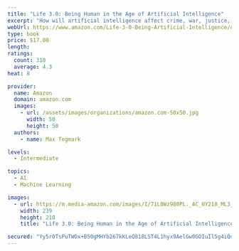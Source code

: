 ```yaml
---
title: "Life 3.0: Being Human in the Age of Artificial Intelligence"
excerpt: "How will artificial intelligence affect crime, war, justice, jobs, society, and our very sense of being human? The rise of AI has the potential to transform our future more than any other technology - and there's nobody better qualified or situated to explore that future than Max Tegmark, an MIT professor who's helped mainstream research on how to keep AI beneficial."
webUrl: https://www.amazon.com/Life-3-0-Being-Artificial-Intelligence/dp/B0742JQF31/
type: book
price: $17.00
length: 
ratings:
  count: 310
  average: 4.3
heat: 8

provider:
  name: Amazon
  domain: amazon.com
  images:
    - url: /assets/images/organizations/amazon.com-50x50.jpg
      width: 50
      height: 50
  authors:
    - name: Max Tegmark

levels:
  - Intermediate

topics:
  - AI
  - Machine Learning

images:
  - url: https://m.media-amazon.com/images/I/71L0Wz980PL._AC_UY218_ML3_.jpg
    width: 239
    height: 218
    title: "Life 3.0: Being Human in the Age of Artificial Intelligence"

secured: "Yy5r0TsPuTWOx+B50gMHYb267kKLeQ818LST4L1hyx9AelGw0GOIuIl5g4iQoia0ETtgAlHcRSUG35gD96oFIEJSadAkfFRHyxpxOaIHnpZ/LOY2zRx/amNnal/Cahfcv8dotUMn53F2zuLiPSUrKoW5aXKWiignDh5+eMi0CI2x6o8zY8peHbzc3i0ShN53INjb+vhr+KlnUXuNL4MOziLnaAA6caaBFXBBweun0S67nj+7BWS+esceXiTd5KgGgCQ1tRkBL8dbfAzjbwlAqg==;d0xXeCA37fEYDScBpCx8nQ=="
---
```


